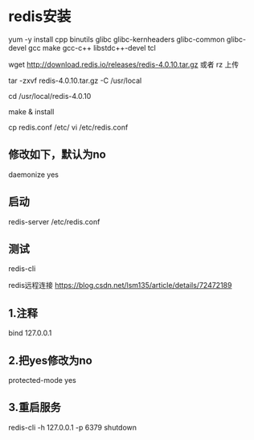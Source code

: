 # redis安装
yum -y install cpp binutils glibc glibc-kernheaders glibc-common glibc-devel gcc make gcc-c++ libstdc++-devel tcl
 

wget http://download.redis.io/releases/redis-4.0.10.tar.gz  或者 rz 上传

tar -zxvf redis-4.0.10.tar.gz -C /usr/local

cd /usr/local/redis-4.0.10

make & install
 
cp redis.conf /etc/
vi /etc/redis.conf
## 修改如下，默认为no
daemonize yes
  
## 启动
redis-server /etc/redis.conf
## 测试
redis-cli

redis远程连接
https://blog.csdn.net/lsm135/article/details/72472189
## 1.注释
bind 127.0.0.1
## 2.把yes修改为no
protected-mode yes 
## 3.重启服务
redis-cli -h 127.0.0.1 -p 6379 shutdown